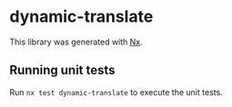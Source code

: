 # dynamic-translate

This library was generated with [Nx](https://nx.dev).

## Running unit tests

Run `nx test dynamic-translate` to execute the unit tests.
